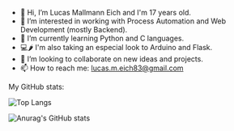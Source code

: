 - 👋 Hi, I’m Lucas Mallmann Eich and I'm 17 years old.
- 👀 I’m interested in working with Process Automation and Web Development (mostly Backend).
- 🌱 I’m currently learning Python and C languages.
- :computer::hot_pepper: I'm also taking an especial look to Arduino and Flask.
- :handshake: I’m looking to collaborate on new ideas and projects. 
- 📫 How to reach me: lucas.m.eich83@gmail.com

My GitHub stats:  

![Top Langs](https://github-readme-stats.vercel.app/api/top-langs/?username=LucasMallmannEich&theme=tokyonight)

![Anurag's GitHub stats](https://github-readme-stats.vercel.app/api?username=LucasMallmannEich&show_icons=true&theme=radical)
